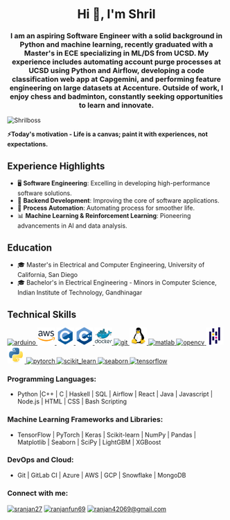 <h1 align="center">Hi 👋, I'm Shril</h1>
<h3 align="center">I am an aspiring Software Engineer with a solid background in Python and machine learning, recently graduated with a Master's in ECE specializing in ML/DS from UCSD. My experience includes automating account purge processes at UCSD using Python and Airflow, developing a code classification web app at Capgemini, and performing feature engineering on large datasets at Accenture. Outside of work, I enjoy chess and badminton, constantly seeking opportunities to learn and innovate.</h3>

<p align="left"> <img src="https://komarev.com/ghpvc/?username=Shrilboss&label=Profile%20views&color=0e75b6&style=flat" alt="Shrilboss" /> </p>

**⚡Today's motivation - Life is a canvas; paint it with experiences, not expectations.**


## Experience Highlights

- 🖥️ **Software Engineering**: Excelling in developing high-performance software solutions.
- 🔌 **Backend Development**: Improving the core of software applications.
- 🤖 **Process Automation**: Automating process for smoother life.
- 📊 **Machine Learning & Reinforcement Learning**: Pioneering advancements in AI and data analysis.

## Education

- 🎓 Master's in Electrical and Computer Engineering, University of California, San Diego
- 🎓 Bachelor's in Electrical Engineering - Minors in Computer Science, Indian Institute of Technology, Gandhinagar

## Technical Skills

<p align="left"> <a href="https://www.arduino.cc/" target="_blank" rel="noreferrer"> <img src="https://cdn.worldvectorlogo.com/logos/arduino-1.svg" alt="arduino" width="40" height="40"/> </a> <a href="https://aws.amazon.com" target="_blank" rel="noreferrer"> <img src="https://raw.githubusercontent.com/devicons/devicon/master/icons/amazonwebservices/amazonwebservices-original-wordmark.svg" alt="aws" width="40" height="40"/> </a> <a href="https://www.cprogramming.com/" target="_blank" rel="noreferrer"> <img src="https://raw.githubusercontent.com/devicons/devicon/master/icons/c/c-original.svg" alt="c" width="40" height="40"/> </a> <a href="https://www.w3schools.com/cpp/" target="_blank" rel="noreferrer"> <img src="https://raw.githubusercontent.com/devicons/devicon/master/icons/cplusplus/cplusplus-original.svg" alt="cplusplus" width="40" height="40"/> </a> <a href="https://www.docker.com/" target="_blank" rel="noreferrer"> <img src="https://raw.githubusercontent.com/devicons/devicon/master/icons/docker/docker-original-wordmark.svg" alt="docker" width="40" height="40"/> </a> <a href="https://git-scm.com/" target="_blank" rel="noreferrer"> <img src="https://www.vectorlogo.zone/logos/git-scm/git-scm-icon.svg" alt="git" width="40" height="40"/> </a> <a href="https://www.linux.org/" target="_blank" rel="noreferrer"> <img src="https://raw.githubusercontent.com/devicons/devicon/master/icons/linux/linux-original.svg" alt="linux" width="40" height="40"/> </a> <a href="https://www.mathworks.com/" target="_blank" rel="noreferrer"> <img src="https://upload.wikimedia.org/wikipedia/commons/2/21/Matlab_Logo.png" alt="matlab" width="40" height="40"/> </a> <a href="https://opencv.org/" target="_blank" rel="noreferrer"> <img src="https://www.vectorlogo.zone/logos/opencv/opencv-icon.svg" alt="opencv" width="40" height="40"/> </a> <a href="https://pandas.pydata.org/" target="_blank" rel="noreferrer"> <img src="https://raw.githubusercontent.com/devicons/devicon/2ae2a900d2f041da66e950e4d48052658d850630/icons/pandas/pandas-original.svg" alt="pandas" width="40" height="40"/> </a> <a href="https://www.python.org" target="_blank" rel="noreferrer"> <img src="https://raw.githubusercontent.com/devicons/devicon/master/icons/python/python-original.svg" alt="python" width="40" height="40"/> </a> <a href="https://pytorch.org/" target="_blank" rel="noreferrer"> <img src="https://www.vectorlogo.zone/logos/pytorch/pytorch-icon.svg" alt="pytorch" width="40" height="40"/> </a> <a href="https://scikit-learn.org/" target="_blank" rel="noreferrer"> <img src="https://upload.wikimedia.org/wikipedia/commons/0/05/Scikit_learn_logo_small.svg" alt="scikit_learn" width="40" height="40"/> </a> <a href="https://seaborn.pydata.org/" target="_blank" rel="noreferrer"> <img src="https://seaborn.pydata.org/_images/logo-mark-lightbg.svg" alt="seaborn" width="40" height="40"/> </a> <a href="https://www.tensorflow.org" target="_blank" rel="noreferrer"> <img src="https://www.vectorlogo.zone/logos/tensorflow/tensorflow-icon.svg" alt="tensorflow" width="40" height="40"/> </a> </p>

### Programming Languages:
- Python |C++ | C | Haskell | SQL | Airflow | React | Java | Javascript | Node.js | HTML | CSS | Bash Scripting 
### Machine Learning Frameworks and Libraries:
- TensorFlow | PyTorch | Keras | Scikit-learn | NumPy | Pandas | Matplotlib | Seaborn | SciPy | LightGBM | XGBoost
### DevOps and Cloud:
- Git | GitLab CI | Azure | AWS | GCP | Snowflake | MongoDB 

<h3 align="left">Connect with me:</h3>
<p align="left">
  <a href="https://www.linkedin.com/in/shrilmody/" target="blank"><img align="center" src="https://raw.githubusercontent.com/rahuldkjain/github-profile-readme-generator/master/src/images/icons/Social/linked-in-alt.svg" alt="sranjan27" height="30" width="40" /></a>
  <a href="https://www.instagram.com/shrilmody/" target="blank"><img align="center" src="https://raw.githubusercontent.com/rahuldkjain/github-profile-readme-generator/master/src/images/icons/Social/instagram.svg" alt="ranjanfun69" height="30" width="40" /></a>
  <a href="mailto:shrilmody3012@gmail.com" target="blank"><img align="center" src="https://api.iconify.design/emojione:envelope.svg?color=black" alt="ranjan42069@gmail.com" height="30" width="40" /></a>
</p>
